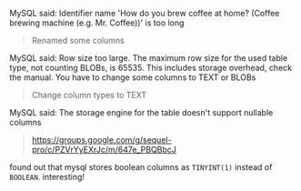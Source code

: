 MySQL said: Identifier name 'How do you brew coffee at home? (Coffee brewing machine (e.g. Mr. Coffee))' is too long

> Renamed some columns

MySQL said: Row size too large. The maximum row size for the used table type, not counting BLOBs, is 65535. This includes storage overhead, check the manual. You have to change some columns to TEXT or BLOBs

> Change column types to TEXT

MySQL said: The storage engine for the table doesn't support nullable columns

> https://groups.google.com/g/sequel-pro/c/PZVrYyEXrJc/m/647e_PBQBbcJ

found out that mysql stores boolean columns as `TINYINT(1)` instead of `BOOLEAN`. interesting!